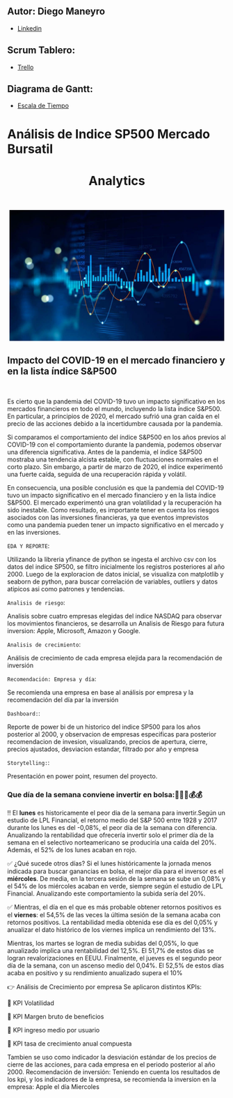 
## Autor: Diego Maneyro

- [Linkedin](https://www.linkedin.com/in/diego-maneyro/)

## Scrum Tablero: 
- [Trello](https://trello.com/invite/b/75ES6knj/ATTIdf4e4bbf1d79f50c45074229189d2ef0BF220EBE/proyectoanalytics)

## Diagrama de Gantt:
- [Escala de Tiempo]()

# Análisis de Indice SP500 Mercado Bursatil

<h1 align=center> Analytics </h1>
</br>
<p align="center">
<img src="https://github.com/diegomaneyro/Analytics/blob/main/imagenes/Analytics.jpeg"  height=300>
</p>



## **Impacto del COVID-19 en el mercado financiero y en la lista índice S&P500**
</br>


Es cierto que la pandemia del COVID-19 tuvo un impacto significativo en los mercados financieros en todo el mundo, incluyendo la lista índice S&P500. En particular, a principios de 2020, el mercado sufrió una gran caída en el precio de las acciones debido a la incertidumbre causada por la pandemia.


Si comparamos el comportamiento del índice S&P500 en los años previos al COVID-19 con el comportamiento durante la pandemia, podemos observar una diferencia significativa. Antes de la pandemia, el índice S&P500 mostraba una tendencia alcista estable, con fluctuaciones normales en el corto plazo. Sin embargo, a partir de marzo de 2020, el índice experimentó una fuerte caída, seguida de una recuperación rápida y volátil.


En consecuencia, una posible conclusión es que la pandemia del COVID-19 tuvo un impacto significativo en el mercado financiero y en la lista índice S&P500. El mercado experimentó una gran volatilidad y la recuperación ha sido inestable. Como resultado, es importante tener en cuenta los riesgos asociados con las inversiones financieras, ya que eventos imprevistos como una pandemia pueden tener un impacto significativo en el mercado y en las inversiones.




`EDA Y REPORTE`:

 Utilizando la libreria yfinance de python se ingesta el archivo csv con los datos del indice SP500, se filtro inicialmente los registros posteriores al año 2000.
 Luego de la exploracion de datos inicial, se visualiza con matplotlib y seaborn de python, para buscar correlación de variables, outliers y datos atipicos asi como patrones y tendencias.


`Analisis de riesgo`:

Analisis sobre cuatro empresas elegidas del indice NASDAQ para observar los movimientos financieros, se desarrolla un Analisis de Riesgo para futura inversion: Apple, Microsoft, Amazon y Google.


`Analisis de crecimiento`:

 Análisis de crecimiento de cada empresa elejida para la recomendación de inversión


`Recomendación: Empresa y día`:


Se recomienda una empresa en base al análisis por empresa y la recomendación del día par la inversión

`Dashboard:`:

 Reporte de power bi de un historico del indice SP500 para los años posterior al 2000, y observacion de empresas especificas para posterior recomendacion de invesion, visualizando, precios de apertura, cierre, precios ajustados, desviacion estandar, filtrado por año y empresa
 
`Storytelling:`:

Presentación en power point, resumen del proyecto.


### Que día de la semana conviene invertir en bolsa::rocket::rocket::rocket::moneybag::moneybag:

:bangbang:
El **lunes** es historicamente el peor dia de la semana para invertir.Según un estudio de LPL Financial, el retorno medio del S&P 500 entre 1928 y 2017 durante los lunes es del -0,08%, el peor día de la semana con diferencia. Anualizando la rentabilidad que ofrecería invertir solo el primer día de la semana en el selectivo norteamericano se produciría una caída del 20%. Además, el 52% de los lunes acaban en rojo. 


:white_check_mark:
¿Qué sucede otros días?
Si el lunes históricamente la jornada menos indicada para buscar ganancias en bolsa, el mejor día para el inversor es el **miércoles**. De media, en la tercera sesión de la semana se sube un 0,08% y el 54% de los miércoles acaban en verde, siempre según el estudio de LPL Financial. Anualizando este comportamiento la subida sería del 20%.


:white_check_mark:
Mientras, el día en el que es más probable obtener retornos positivos es el **viernes**: el 54,5% de las veces la última sesión de la semana acaba con retornos positivos. La rentabilidad media obtenida ese día es del 0,05% y anualizar el dato histórico de los viernes implica un rendimiento del 13%.


Mientras, los martes se logran de media subidas del 0,05%, lo que anualizado implica una rentabilidad del 12,5%. El 51,7% de estos días se logran revalorizaciones en EEUU. Finalmente, el jueves es el segundo peor día de la semana, con un ascenso medio del 0,04%. El 52,5% de estos días acaba en positivo y su rendimiento anualizado supera el 10%



👉 Análisis de Crecimiento por empresa
Se aplicaron distintos KPIs:

📌 KPI Volatilidad

📌 KPI Margen bruto de beneficios

📌 KPI ingreso medio por usuario

📌 KPI tasa de crecimiento anual compuesta


Tambien se uso como indicador la desviación estándar de los precios de cierre de las acciones, para cada empresa en el periodo posterior al año 2000.
Recomendación de inversión: Teniendo en cuenta los resultados de los kpi, y los indicadores de la empresa, se recomienda la inversion en la empresa: Apple el día Miercoles


